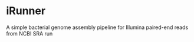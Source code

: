 # iRunner
A simple bacterial genome assembly pipeline for Illumina paired-end reads from NCBI SRA run

